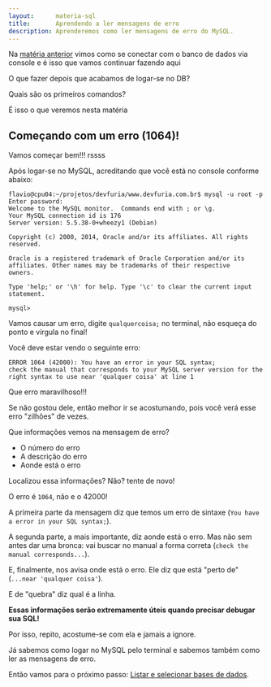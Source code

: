 ```yaml
---
layout:      materia-sql
title:       Aprendendo a ler mensagens de erro
description: Aprenderemos como ler mensagens de erro do MySQL.
---
```


Na [matéria anterior](../mysql-pelo-terminal/) vimos como se conectar com o banco de dados via console e é isso que vamos continuar fazendo aqui

O que fazer depois que acabamos de logar-se no DB?

Quais são os primeiros comandos?

É isso o que veremos nesta matéria


Começando com um erro (1064)!
---

Vamos começar bem!!! rssss

Após logar-se no MySQL, acreditando que você está no console conforme abaixo:

    flavio@cpu04:~/projetos/devfuria/www.devfuria.com.br$ mysql -u root -p
    Enter password: 
    Welcome to the MySQL monitor.  Commands end with ; or \g.
    Your MySQL connection id is 176
    Server version: 5.5.38-0+wheezy1 (Debian)

    Copyright (c) 2000, 2014, Oracle and/or its affiliates. All rights reserved.

    Oracle is a registered trademark of Oracle Corporation and/or its
    affiliates. Other names may be trademarks of their respective
    owners.

    Type 'help;' or '\h' for help. Type '\c' to clear the current input statement.

    mysql> 

Vamos causar um erro, digite `qualquercoisa;` no terminal, não esqueça do ponto e vírgula no final!

Você deve estar vendo o seguinte erro:

    ERROR 1064 (42000): You have an error in your SQL syntax;
    check the manual that corresponds to your MySQL server version for the right syntax to use near 'qualquer coisa' at line 1

Que erro maravilhoso!!!

Se não gostou dele, então melhor ir se acostumando, pois você verá esse erro "zilhões" de vezes.

Que informações vemos na mensagem de erro?

- O número do erro
- A descrição do erro
- Aonde está o erro

Localizou essa informações? Não? tente de novo!

O erro é `1064`, não e o 42000!

A primeira parte da mensagem diz que temos um erro de sintaxe (`You have a error in your SQL syntax;`).

A segunda parte, a mais importante, diz aonde está o erro. Mas não sem antes dar uma bronca: vai buscar no manual a
forma correta (`check the manual corresponds...`).

E, finalmente, nos avisa onde está o erro. Ele diz que está "perto de" (`...near 'qualquer coisa'`).

E de "quebra" diz qual é a linha.

__Essas informações serão extremamente úteis quando precisar debugar sua SQL!__

Por isso, repito, acostume-se com ela e jamais a ignore.

Já sabemos como logar no MySQL pelo terminal e sabemos também como ler as mensagens de erro.

Então vamos para o próximo passo: [Listar e selecionar bases de dados](../mysql-listar-base/).